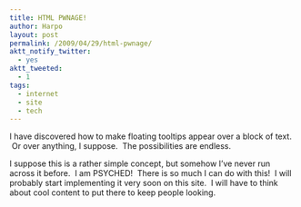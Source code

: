 ```yaml
---
title: HTML PWNAGE!
author: Harpo
layout: post
permalink: /2009/04/29/html-pwnage/
aktt_notify_twitter:
  - yes
aktt_tweeted:
  - 1
tags:
  - internet
  - site
  - tech
---
```

I have discovered how to make <span title="Like this.">floating tooltips</span> appear over a <span title="THIS IS AWESOME">block of text</span>.  Or over anything, I suppose.  The possibilities are endless.

I suppose this is a rather simple concept, but somehow I&#8217;ve never run across it before.  I am <span title="Psyched is a word that is not written enough.  It looks really cool when written.">PSYCHED</span>!  <span title="Like this">There is so much I can do with this</span>!  I will probably start implementing it <span title="It is already here!  BWAHAHA!">very soon</span> on this site.  I will have to think about <span title="I'm not sure how cool this stuff is, but I'm enjoying it inordinately.">cool content</span> to put there to keep people <span title="Are you still looking?">looking</span>.
